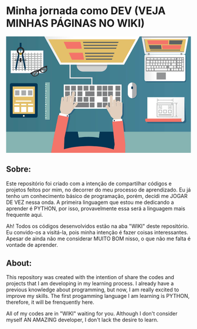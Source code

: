 # Minha jornada como DEV (VEJA MINHAS PÁGINAS NO WIKI)
[](https://github.com/ericllma/Programando/wiki)
![](image.jpg)

## Sobre:
Este repositório foi criado com a intenção de compartilhar códigos e projetos feitos por mim, no decorrer do meu processo de aprendizado.
Eu já tenho um conhecimento básico de programação, porém, decidi me JOGAR DE VEZ nessa onda. A primeira linguagem que estou me dedicando a aprender é PYTHON, por isso, provavelmente essa será a linguagem mais frequente aqui.

Ah! Todos os códigos desenvolvidos estão na aba "WIKI" deste repositório. Eu convido-os a visitá-la, pois minha intenção é fazer coisas interessantes.
Apesar de ainda não me considerar MUITO BOM nisso, o que não me falta é vontade de aprender.

## About:
This repository was created with the intention of share the codes and projects that I am developing in my learning process.
I already have a previous knowledge about programming, but now, I am really excited to improve my skills. The first progamming language I am learning is PYTHON, therefore, it will be frenquently here.

All of my codes are in "WIKI" waiting for you.
Although I don't consider myself AN AMAZING developer, I don't lack the desire to learn.
